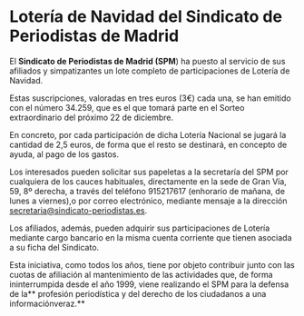 # Lotería de Navidad del Sindicato de Periodistas de Madrid

El **Sindicato de Periodistas de Madrid (SPM**) ha puesto al servicio de sus afiliados y simpatizantes un lote completo de participaciones de Lotería de Navidad.

Estas suscripciones, valoradas en tres euros (3€) cada una, se han emitido con el número 34.259, que es el que tomará parte en el Sorteo extraordinario del próximo 22 de diciembre.

En concreto, por cada participación de dicha Lotería Nacional se jugará la cantidad de 2,5 euros, de forma que el resto se destinará, en concepto de ayuda, al pago de los gastos.

Los interesados pueden solicitar sus papeletas a la secretaría del SPM por cualquiera de los cauces habituales, directamente en la sede de Gran Vía, 59, 8º derecha, a través del teléfono 915217617 (enhorario de mañana, de lunes a viernes),o por correo electrónico, mediante mensaje a la dirección secretaria@sindicato-periodistas.es.

Los afiliados, además, pueden adquirir sus participaciones de Lotería mediante cargo bancario en la misma cuenta corriente que tienen asociada a su ficha del Sindicato.

Esta iniciativa, como todos los años, tiene por objeto contribuir junto con las cuotas de afiliación al mantenimiento de las actividades que, de forma ininterrumpida desde el año 1999, viene realizando el SPM para la defensa de la** profesión periodística y del derecho de los ciudadanos a una informaciónveraz.**
